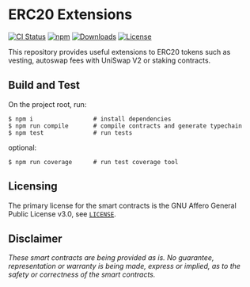# ERC20 Extensions

[![CI Status](https://github.com/gretzke/ERC20-extensions/actions/workflows/tests.yml/badge.svg)](https://github.com/gretzke/ERC20-extensions/actions)
[![npm](https://img.shields.io/npm/v/erc20-extensions.svg)](https://www.npmjs.com/package/erc20-extensions)
[![Downloads](https://img.shields.io/npm/dt/erc20-extensions.svg)](https://www.npmjs.com/package/erc20-extensions)
[![License](https://img.shields.io/badge/License-AGPLv3-green.svg)](https://www.gnu.org/licenses/agpl-3.0)

This repository provides useful extensions to ERC20 tokens such as vesting, autoswap fees with UniSwap V2 or staking contracts.

## Build and Test

On the project root, run:

```
$ npm i                 # install dependencies
$ npm run compile       # compile contracts and generate typechain
$ npm test              # run tests
```

optional:

```
$ npm run coverage      # run test coverage tool
```

## Licensing

The primary license for the smart contracts is the GNU Affero General Public License v3.0, see [`LICENSE`](./LICENSE).

## Disclaimer

_These smart contracts are being provided as is. No guarantee, representation or warranty is being made, express or implied, as to the safety or correctness of the smart contracts._
